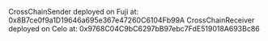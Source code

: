 CrossChainSender deployed on Fuji at: 0x8B7ce0f9a1D19646a695e367e47260C6104Fb99A
CrossChainReceiver deployed on Celo at: 0x9768C04C9bC6297bB97ebc7FdE519018A693Bc86
